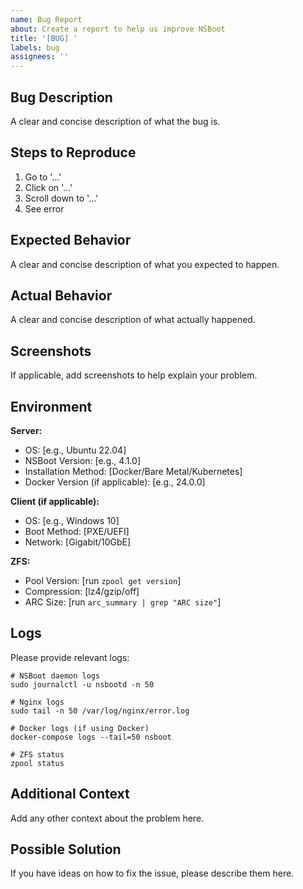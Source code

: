 ```yaml
---
name: Bug Report
about: Create a report to help us improve NSBoot
title: '[BUG] '
labels: bug
assignees: ''
---
```


## Bug Description

A clear and concise description of what the bug is.

## Steps to Reproduce

1. Go to '...'
2. Click on '...'
3. Scroll down to '...'
4. See error

## Expected Behavior

A clear and concise description of what you expected to happen.

## Actual Behavior

A clear and concise description of what actually happened.

## Screenshots

If applicable, add screenshots to help explain your problem.

## Environment

**Server:**
- OS: [e.g., Ubuntu 22.04]
- NSBoot Version: [e.g., 4.1.0]
- Installation Method: [Docker/Bare Metal/Kubernetes]
- Docker Version (if applicable): [e.g., 24.0.0]

**Client (if applicable):**
- OS: [e.g., Windows 10]
- Boot Method: [PXE/UEFI]
- Network: [Gigabit/10GbE]

**ZFS:**
- Pool Version: [run `zpool get version`]
- Compression: [lz4/gzip/off]
- ARC Size: [run `arc_summary | grep "ARC size"`]

## Logs

Please provide relevant logs:

```
# NSBoot daemon logs
sudo journalctl -u nsbootd -n 50

# Nginx logs
sudo tail -n 50 /var/log/nginx/error.log

# Docker logs (if using Docker)
docker-compose logs --tail=50 nsboot

# ZFS status
zpool status
```

## Additional Context

Add any other context about the problem here.

## Possible Solution

If you have ideas on how to fix the issue, please describe them here.
